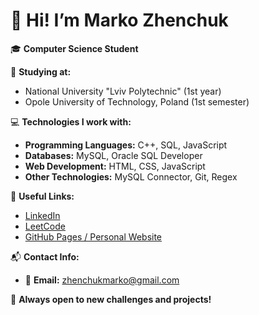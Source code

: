 # 👋 Hi! I’m Marko Zhenchuk  

🎓 **Computer Science Student**  



📌 **Studying at:**  
- National University "Lviv Polytechnic" (1st year)  
- Opole University of Technology, Poland (1st semester)  



💻 **Technologies I work with:**  
- **Programming Languages:** C++, SQL, JavaScript  
- **Databases:** MySQL, Oracle SQL Developer  
- **Web Development:** HTML, CSS, JavaScript  
- **Other Technologies:** MySQL Connector, Git, Regex  



🔗 **Useful Links:**  
- [LinkedIn](https://www.linkedin.com/in/marko-zhenchuk-812726357/)  
- [LeetCode](https://leetcode.com/u/Marko_Zh/)  
- [GitHub Pages / Personal Website](https://marko-programmer.github.io/CV/index_en.html)  



📬 **Contact Info:**  
- 📧 **Email:** [zhenchukmarko@gmail.com](mailto:zhenchukmarko@gmail.com)  


 
🚀 **Always open to new challenges and projects!**  
